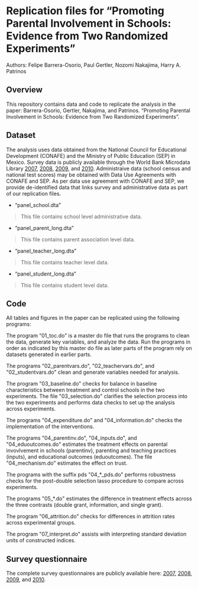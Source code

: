 # Replication files for “Promoting Parental Involvement in Schools: Evidence from Two Randomized Experiments”

Authors: Felipe Barrera-Osorio, Paul Gertler, Nozomi Nakajima, Harry A. Patrinos

## Overview
This repository contains data and code to replicate the analysis in the paper: Barrera-Osorio, Gertler, Nakajima, and Patrinos. “Promoting Parental Involvement in Schools: Evidence from Two Randomized Experiments”.

## Dataset
The analysis uses data obtained from the National Council for Educational Development (CONAFE) and the Ministry of Public Education (SEP) in Mexico. Survey data is publicly available through the World Bank Microdata Library [2007](https://microdata.worldbank.org/index.php/catalog/1036), [2008](https://microdata.worldbank.org/index.php/catalog/1037), [2009](https://microdata.worldbank.org/index.php/catalog/1038), and [2010](https://microdata.worldbank.org/index.php/catalog/1039). Administraive data (school census and national test scores) may be obtained with Data Use Agreements with CONAFE and SEP. As per data use agreement with CONAFE and SEP, we provide de-identified data that links survey and administrative data as part of our replication files.   

+ “panel_school.dta”
> This file contains school level administrative data.

+ “panel_parent_long.dta”
> This file contains parent association level data.

+ “panel_teacher_long.dta”
> This file contains teacher level data.

+ “panel_student_long.dta”
> This file contains student level data.

## Code
All tables and figures in the paper can be replicated using the following programs:

The program “01_toc.do” is a master do file that runs the programs to clean the data, generate key variables, and analyze the data. Run the programs in order as indicated by this master do file as later parts of the program rely on datasets generated in earlier parts.

The programs "02_parentvars.do", "02_teachervars.do", and "02_studentvars.do" clean and generate variables needed for analysis. 

The program "03_baseline.do" checks for balance in baseline characteristics between treatment and control schools in the two experiments. The file "03_selection.do" clarifies the selection process into the two experiments and performs data checks to set up the analysis across experiments.

The programs "04_expenditure.do" and "04_information.do" checks the implementation of the interventions. 

The programs "04_parentinv.do", "04_inputs.do", and "04_eduoutcomes.do" estimates the treatment effects on parental invovlvement in schools (parentinv), parenting and teaching practices (inputs), and educational outcomes (eduoutcomes). The file "04_mechanism.do" estimates the effect on trust.

The programs with the suffix pds "04_*_pds.do" performs robustness checks for the post-double selection lasso procedure to compare across experiments.

The programs "05_*.do" estimates the difference in treatment effects across the three contrasts (double grant, information, and single grant). 

The program "06_attrition.do" checks for differences in attrition rates across experimental groups.

The program "07_interpret.do" assists with interpreting standard deviation units of constructed indices.

## Survey questionnaire
The complete survey questionnaires are publicly available here: [2007](https://microdata.worldbank.org/index.php/catalog/1036), [2008](https://microdata.worldbank.org/index.php/catalog/1037), [2009](https://microdata.worldbank.org/index.php/catalog/1038), and [2010](https://microdata.worldbank.org/index.php/catalog/1039).
